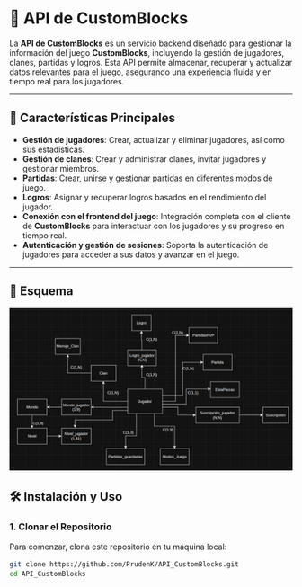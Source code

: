 # 📡 API de CustomBlocks

La **API de CustomBlocks** es un servicio backend diseñado para gestionar la información del juego **CustomBlocks**, incluyendo la gestión de jugadores, clanes, partidas y logros. Esta API permite almacenar, recuperar y actualizar datos relevantes para el juego, asegurando una experiencia fluida y en tiempo real para los jugadores.

---

## 🚀 Características Principales

- **Gestión de jugadores**: Crear, actualizar y eliminar jugadores, así como sus estadísticas.
- **Gestión de clanes**: Crear y administrar clanes, invitar jugadores y gestionar miembros.
- **Partidas**: Crear, unirse y gestionar partidas en diferentes modos de juego.
- **Logros**: Asignar y recuperar logros basados en el rendimiento del jugador.
- **Conexión con el frontend del juego**: Integración completa con el cliente de **CustomBlocks** para interactuar con los jugadores y su progreso en tiempo real.
- **Autenticación y gestión de sesiones**: Soporta la autenticación de jugadores para acceder a sus datos y avanzar en el juego.

---

## 💾 Esquema

<div align="center">
  <img src="asets/bd_principal.png" />
</div>

## 🛠️ Instalación y Uso

### 1. **Clonar el Repositorio**
Para comenzar, clona este repositorio en tu máquina local:

```bash
git clone https://github.com/PrudenK/API_CustomBlocks.git
cd API_CustomBlocks
